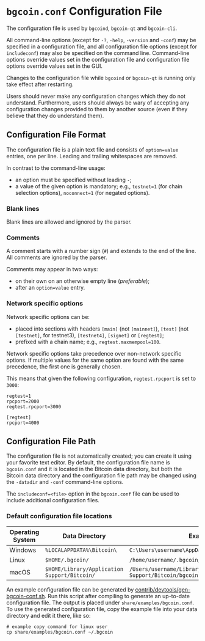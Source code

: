 # `bgcoin.conf` Configuration File

The configuration file is used by `bgcoind`, `bgcoin-qt` and `bgcoin-cli`.

All command-line options (except for `-?`, `-help`, `-version` and `-conf`) may be specified in a configuration file, and all configuration file options (except for `includeconf`) may also be specified on the command line. Command-line options override values set in the configuration file and configuration file options override values set in the GUI.

Changes to the configuration file while `bgcoind` or `bgcoin-qt` is running only take effect after restarting.

Users should never make any configuration changes which they do not understand. Furthermore, users should always be wary of accepting any configuration changes provided to them by another source (even if they believe that they do understand them).

## Configuration File Format

The configuration file is a plain text file and consists of `option=value` entries, one per line. Leading and trailing whitespaces are removed.

In contrast to the command-line usage:
- an option must be specified without leading `-`;
- a value of the given option is mandatory; e.g., `testnet=1` (for chain selection options), `noconnect=1` (for negated options).

### Blank lines

Blank lines are allowed and ignored by the parser.

### Comments

A comment starts with a number sign (`#`) and extends to the end of the line. All comments are ignored by the parser.

Comments may appear in two ways:
- on their own on an otherwise empty line (_preferable_);
- after an `option=value` entry.

### Network specific options

Network specific options can be:
- placed into sections with headers `[main]` (not `[mainnet]`), `[test]` (not `[testnet]`, for testnet3), `[testnet4]`, `[signet]` or `[regtest]`;
- prefixed with a chain name; e.g., `regtest.maxmempool=100`.

Network specific options take precedence over non-network specific options.
If multiple values for the same option are found with the same precedence, the
first one is generally chosen.

This means that given the following configuration, `regtest.rpcport` is set to `3000`:

```
regtest=1
rpcport=2000
regtest.rpcport=3000

[regtest]
rpcport=4000
```

## Configuration File Path

The configuration file is not automatically created; you can create it using your favorite text editor. By default, the configuration file name is `bgcoin.conf` and it is located in the Bitcoin data directory, but both the Bitcoin data directory and the configuration file path may be changed using the `-datadir` and `-conf` command-line options.

The `includeconf=<file>` option in the `bgcoin.conf` file can be used to include additional configuration files.

### Default configuration file locations

Operating System | Data Directory | Example Path
-- | -- | --
Windows | `%LOCALAPPDATA%\Bitcoin\` | `C:\Users\username\AppData\Local\Bitcoin\bgcoin.conf`
Linux | `$HOME/.bgcoin/` | `/home/username/.bgcoin/bgcoin.conf`
macOS | `$HOME/Library/Application Support/Bitcoin/` | `/Users/username/Library/Application Support/Bitcoin/bgcoin.conf`

An example configuration file can be generated by [contrib/devtools/gen-bgcoin-conf.sh](../contrib/devtools/gen-bgcoin-conf.sh).
Run this script after compiling to generate an up-to-date configuration file.
The output is placed under `share/examples/bgcoin.conf`.
To use the generated configuration file, copy the example file into your data directory and edit it there, like so:

```
# example copy command for linux user
cp share/examples/bgcoin.conf ~/.bgcoin
```

